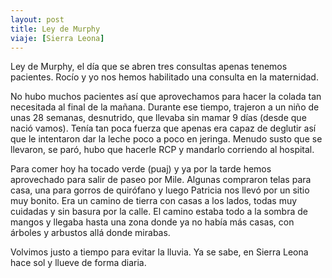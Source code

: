 ```yaml
---
layout: post
title: Ley de Murphy
viaje: [Sierra Leona]
---
```

Ley de Murphy, el día que se abren tres consultas apenas tenemos pacientes. Rocío y yo nos hemos habilitado una consulta en la maternidad. 

No hubo muchos pacientes así que aprovechamos para hacer la colada tan necesitada al final de la mañana. Durante ese tiempo, trajeron a un niño de unas 28 semanas, desnutrido, que llevaba sin mamar 9 días (desde que nació vamos). Tenía tan poca fuerza que apenas era capaz de deglutir así que le intentaron dar la leche poco a poco en jeringa. Menudo susto que se llevaron, se paró, hubo que hacerle RCP y mandarlo corriendo al hospital.

Para comer hoy ha tocado verde (puaj) y ya por la tarde hemos aprovechado para salir de paseo por Mile. Algunas compraron telas para casa, una para gorros de quirófano y luego Patricia nos llevó por un sitio muy bonito. Era un camino de tierra con casas a los lados, todas muy cuidadas y sin basura por la calle. El camino estaba todo a la sombra de mangos y llegaba hasta una zona donde ya no había más casas, con árboles y arbustos allá donde mirabas.

Volvimos justo a tiempo para evitar la lluvia. Ya se sabe, en Sierra Leona hace sol y llueve de forma diaria. 
